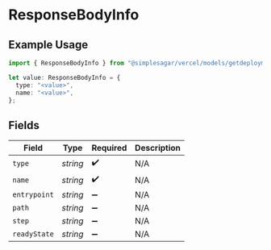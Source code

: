 # ResponseBodyInfo

## Example Usage

```typescript
import { ResponseBodyInfo } from "@simplesagar/vercel/models/getdeploymenteventsop.js";

let value: ResponseBodyInfo = {
  type: "<value>",
  name: "<value>",
};
```

## Fields

| Field              | Type               | Required           | Description        |
| ------------------ | ------------------ | ------------------ | ------------------ |
| `type`             | *string*           | :heavy_check_mark: | N/A                |
| `name`             | *string*           | :heavy_check_mark: | N/A                |
| `entrypoint`       | *string*           | :heavy_minus_sign: | N/A                |
| `path`             | *string*           | :heavy_minus_sign: | N/A                |
| `step`             | *string*           | :heavy_minus_sign: | N/A                |
| `readyState`       | *string*           | :heavy_minus_sign: | N/A                |